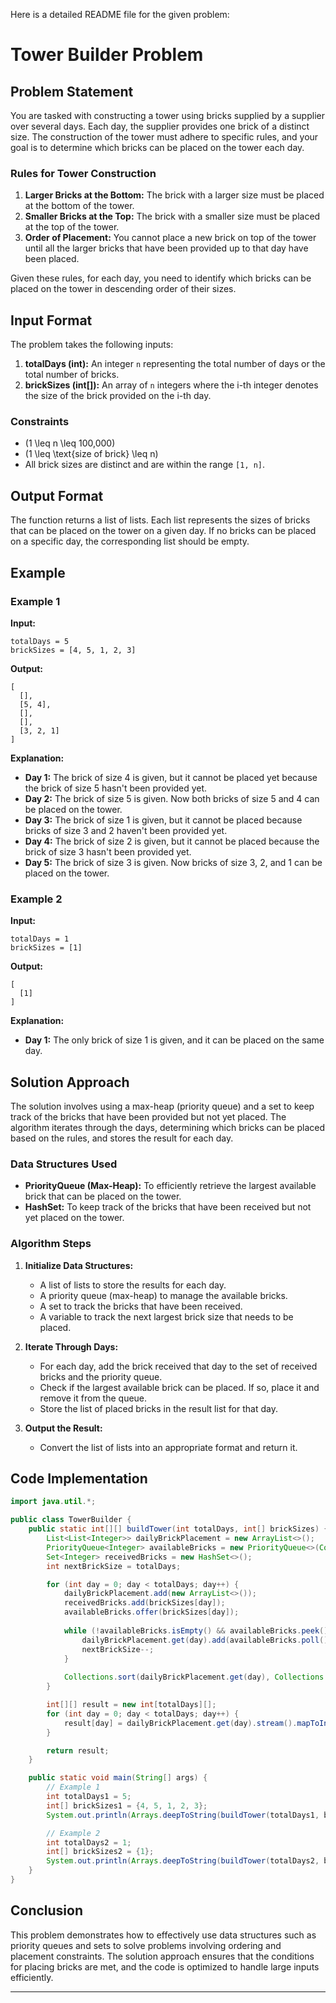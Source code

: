 Here is a detailed README file for the given problem:
# Tower Builder Problem

## Problem Statement

You are tasked with constructing a tower using bricks supplied by a supplier over several days. Each day, the supplier provides one brick of a distinct size. The construction of the tower must adhere to specific rules, and your goal is to determine which bricks can be placed on the tower each day.

### Rules for Tower Construction

1. **Larger Bricks at the Bottom:** The brick with a larger size must be placed at the bottom of the tower.
2. **Smaller Bricks at the Top:** The brick with a smaller size must be placed at the top of the tower.
3. **Order of Placement:** You cannot place a new brick on top of the tower until all the larger bricks that have been provided up to that day have been placed.

Given these rules, for each day, you need to identify which bricks can be placed on the tower in descending order of their sizes.

## Input Format

The problem takes the following inputs:

1. **totalDays (int):** An integer `n` representing the total number of days or the total number of bricks.
2. **brickSizes (int[]):** An array of `n` integers where the i-th integer denotes the size of the brick provided on the i-th day.

### Constraints

- \(1 \leq n \leq 100,000\)
- \(1 \leq \text{size of brick} \leq n\)
- All brick sizes are distinct and are within the range `[1, n]`.

## Output Format

The function returns a list of lists. Each list represents the sizes of bricks that can be placed on the tower on a given day. If no bricks can be placed on a specific day, the corresponding list should be empty.

## Example

### Example 1

**Input:**
```plaintext
totalDays = 5
brickSizes = [4, 5, 1, 2, 3]
```

**Output:**
```plaintext
[
  [],
  [5, 4],
  [],
  [],
  [3, 2, 1]
]
```

**Explanation:**

- **Day 1:** The brick of size 4 is given, but it cannot be placed yet because the brick of size 5 hasn't been provided yet.
- **Day 2:** The brick of size 5 is given. Now both bricks of size 5 and 4 can be placed on the tower.
- **Day 3:** The brick of size 1 is given, but it cannot be placed because bricks of size 3 and 2 haven't been provided yet.
- **Day 4:** The brick of size 2 is given, but it cannot be placed because the brick of size 3 hasn't been provided yet.
- **Day 5:** The brick of size 3 is given. Now bricks of size 3, 2, and 1 can be placed on the tower.

### Example 2

**Input:**
```plaintext
totalDays = 1
brickSizes = [1]
```

**Output:**
```plaintext
[
  [1]
]
```

**Explanation:**

- **Day 1:** The only brick of size 1 is given, and it can be placed on the same day.

## Solution Approach

The solution involves using a max-heap (priority queue) and a set to keep track of the bricks that have been provided but not yet placed. The algorithm iterates through the days, determining which bricks can be placed based on the rules, and stores the result for each day.

### Data Structures Used

- **PriorityQueue (Max-Heap):** To efficiently retrieve the largest available brick that can be placed on the tower.
- **HashSet:** To keep track of the bricks that have been received but not yet placed on the tower.

### Algorithm Steps

1. **Initialize Data Structures:**
   - A list of lists to store the results for each day.
   - A priority queue (max-heap) to manage the available bricks.
   - A set to track the bricks that have been received.
   - A variable to track the next largest brick size that needs to be placed.

2. **Iterate Through Days:**
   - For each day, add the brick received that day to the set of received bricks and the priority queue.
   - Check if the largest available brick can be placed. If so, place it and remove it from the queue.
   - Store the list of placed bricks in the result list for that day.

3. **Output the Result:**
   - Convert the list of lists into an appropriate format and return it.

## Code Implementation

```java
import java.util.*;

public class TowerBuilder {
    public static int[][] buildTower(int totalDays, int[] brickSizes) {
        List<List<Integer>> dailyBrickPlacement = new ArrayList<>();
        PriorityQueue<Integer> availableBricks = new PriorityQueue<>(Collections.reverseOrder());
        Set<Integer> receivedBricks = new HashSet<>();
        int nextBrickSize = totalDays;

        for (int day = 0; day < totalDays; day++) {
            dailyBrickPlacement.add(new ArrayList<>());
            receivedBricks.add(brickSizes[day]);
            availableBricks.offer(brickSizes[day]);
            
            while (!availableBricks.isEmpty() && availableBricks.peek() == nextBrickSize) {
                dailyBrickPlacement.get(day).add(availableBricks.poll());
                nextBrickSize--;
            }
            
            Collections.sort(dailyBrickPlacement.get(day), Collections.reverseOrder());
        }

        int[][] result = new int[totalDays][];
        for (int day = 0; day < totalDays; day++) {
            result[day] = dailyBrickPlacement.get(day).stream().mapToInt(Integer::intValue).toArray();
        }

        return result;
    }

    public static void main(String[] args) {
        // Example 1
        int totalDays1 = 5;
        int[] brickSizes1 = {4, 5, 1, 2, 3};
        System.out.println(Arrays.deepToString(buildTower(totalDays1, brickSizes1))); // [[], [5, 4], [], [], [3, 2, 1]]

        // Example 2
        int totalDays2 = 1;
        int[] brickSizes2 = {1};
        System.out.println(Arrays.deepToString(buildTower(totalDays2, brickSizes2))); // [[1]]
    }
}
```

## Conclusion

This problem demonstrates how to effectively use data structures such as priority queues and sets to solve problems involving ordering and placement constraints. The solution approach ensures that the conditions for placing bricks are met, and the code is optimized to handle large inputs efficiently.

---
